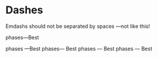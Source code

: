 # Dashes

Emdashs should not be separated by spaces —not like this!

phases—Best

phases —Best
phases— Best
phases — Best
phases — Best

